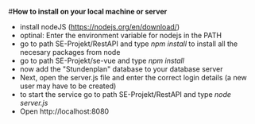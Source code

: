 #**How to install on your local machine or server**

-	install nodeJS (https://nodejs.org/en/download/)
-	optinal: Enter the environment variable for nodejs in the PATH
-	go to path SE-Projekt/RestAPI and type *npm install* to install all the necesary packages from node <br>
-	go to path SE-Projekt/se-vue and type *npm install*
-	now add the "Stundenplan" database to your database server
-	Next, open the server.js file and enter the correct login details (a new user may have to be created)
-	to start the service go to path SE-Projekt/RestAPI and type *node server.js*
-	Open http://localhost:8080 
